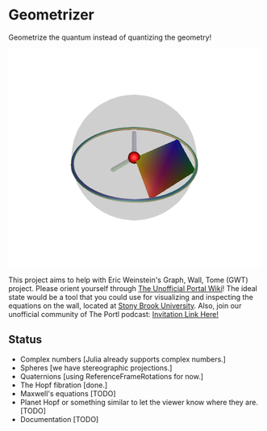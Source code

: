 # Geometrizer
Geometrize the quantum instead of quantizing the geometry!

![the Hopf fibration](plot.png "The Hopf fibration")

This project aims to help with Eric Weinstein's Graph, Wall, Tome (GWT) project. Please orient yourself through [The Unofficial Portal Wiki](https://theportal.wiki/wiki/Graph,_Wall,_Tome)! The ideal state would be a tool that you could use for visualizing and inspecting the equations on the wall, located at [Stony Brook University](http://www.math.stonybrook.edu/~tony/scgp/wall-story/wall-story.html). Also, join our unofficial community of The Portl podcast: [Invitation Link Here!](https://discord.gg/U8QQFc2)

## Status
- Complex numbers [Julia already supports complex numbers.]
- Spheres [we have stereographic projections.]
- Quaternions [using ReferenceFrameRotations for now.]
- The Hopf fibration [done.]
- Maxwell's equations [TODO]
- Planet Hopf or something similar to let the viewer know where they are. [TODO]
- Documentation [TODO]
